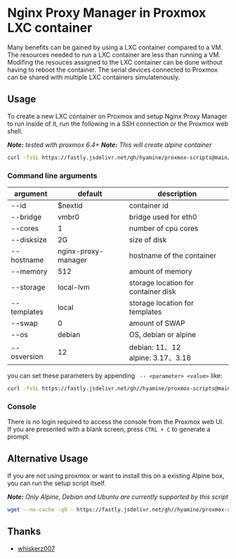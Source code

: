 # Nginx Proxy Manager in Proxmox LXC container

Many benefits can be gained by using a LXC container compared to a VM. The resources needed to run a LXC container are less than running a VM. Modifing the resouces assigned to the LXC container can be done without having to reboot the container. The serial devices connected to Proxmox can be shared with multiple LXC containers simulatenously.

## Usage

To create a new LXC container on Proxmox and setup Nginx Proxy Manager to run inside of it, run the following in a SSH connection or the Proxmox web shell.

***Note:*** _tested with proxmox 6.4+_
***Note:*** _This will create alpine container_

```bash
curl -fsSL https://fastly.jsdelivr.net/gh/hyamine/proxmox-scripts@main/lxc/nginx-proxy-manager/create.sh | bash -s
```

### Command line arguments
| argument    | default             | description                           |
|-------------|---------------------|---------------------------------------|
| --id        | $nextid             | container id                          |
| --bridge    | vmbr0               | bridge used for eth0                  |
| --cores     | 1                   | number of cpu cores                   |
| --disksize  | 2G                  | size of disk                          |
| --hostname  | nginx-proxy-manager | hostname of the container             |
| --memory    | 512                 | amount of memory                      |
| --storage   | local-lvm           | storage location for container disk   |
| --templates | local               | storage location for templates        |
| --swap      | 0                   | amount of SWAP                        |
| --os        | debian              | OS, debian or alpine                  |
| --osversion | 12                  | debian: 11、12<br/>  alpine: 3.17、3.18 |

you can set these parameters by appending ` -- <parameter> <value>` like:

```bash
curl -fsSL https://fastly.jsdelivr.net/gh//hyamine/proxmox-scripts@main/lxc/nginx-proxy-manager/create.sh | bash -s -- --cores 4
```

### Console

There is no login required to access the console from the Proxmox web UI. If you are presented with a blank screen, press `CTRL + C` to generate a prompt.


## Alternative Usage

If you are not using proxmox or want to install this on a existing Alpine box, you can run the setup script itself.

***Note:*** _Only Alpine, Debian and Ubuntu are currently supported by this script_

```bash
wget --no-cache -qO - https://fastly.jsdelivr.net/gh//hyamine/proxmox-scripts@main/lxc/nginx-proxy-manager/setup.sh | sh
```

## Thanks

- [whiskerz007](https://github.com/whiskerz007?tab=repositories)
